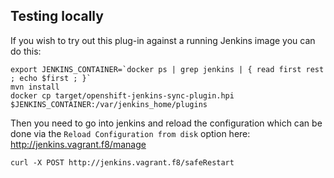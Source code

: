 ## Testing locally

If you wish to try out this plug-in against a running Jenkins image you can do this:

    export JENKINS_CONTAINER=`docker ps | grep jenkins | { read first rest ; echo $first ; }`
    mvn install
    docker cp target/openshift-jenkins-sync-plugin.hpi $JENKINS_CONTAINER:/var/jenkins_home/plugins    


Then you need to go into jenkins and reload the configuration which can be done via the `Reload Configuration from disk` option here: http://jenkins.vagrant.f8/manage

    curl -X POST http://jenkins.vagrant.f8/safeRestart

